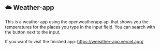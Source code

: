 ## ☁️ Weather-app

This is a weather app using the openweatherapp api that shows you the temperatures for the places you type in the input field.
You can search with the button next to the input.

If you want to visit the finished app: https://weeather-app.vercel.app/
